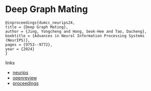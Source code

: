 # Deep Graph Mating

```
@inproceedings{dumcc_neurips24,
title = {Deep Graph Mating},
author = {Jing, Yongcheng and Hong, Seok-Hee and Tao, Dacheng},
booktitle = {Advances in Neural Information Processing Systems (NeurIPS)},
pages = {9753--9772},
year = {2024}
}
```

links
- [neurips](https://nips.cc/Conferences/2024/Schedule?showEvent=93779)
- [openreview](https://openreview.net/forum?id=m4NI2yIwJA)
- [proceedings](https://papers.nips.cc//paper_files/paper/2024/hash/12d286282e1be5431ea05262a21f415c-Abstract-Conference.html)
